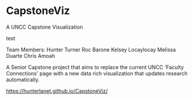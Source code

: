 # CapstoneViz

A UNCC Capstone Visualization

test 

Team Members:
Hunter Turner
Roc Barone
Kelsey Locaylocay
Melissa Duarte
Chris Amoah

A Senior Capstone project that aims to replace the current UNCC 'Faculty Connections' page with a new data rich visualization that updates research automatically.

https://hunterlanet.github.io/CapstoneViz/
